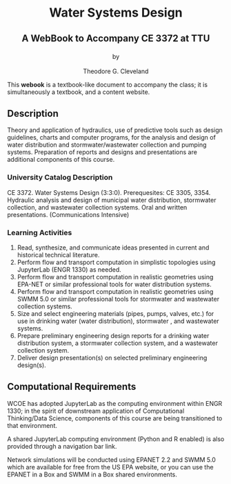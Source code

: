 # <p style="text-align:center"> Water Systems Design </p>

## <p style="text-align:center">A WebBook to Accompany CE 3372 at TTU </p>

<p style="text-align:center">by <br><br>Theodore G. Cleveland <br></p>

This **webook** is a textbook-like document to accompany the class; it is simultaneously a textbook, and a content website.

## Description

Theory and application of hydraulics, use of predictive tools such as design guidelines, charts and computer programs, for the analysis and design of water distribution and stormwater/wastewater collection and pumping systems. Preparation of reports and designs and presentations are additional components of this course.

### University Catalog Description

CE 3372. Water Systems Design (3:3:0). Prerequesites: CE 3305, 3354. Hydraulic analysis and design of municipal water distribution, stormwater collection, and wastewater collection systems. Oral and written presentations. (Communications Intensive)

### Learning Activities

1. Read, synthesize, and communicate ideas presented in current and historical technical literature.
2. Perform flow and transport computation in simplistic topologies using JupyterLab (ENGR 1330) as needed.
3. Perform flow and transport computation in realistic geometries using EPA-NET or similar professional tools for water distribution systems.
4. Perform flow and transport computation in realistic geometries using SWMM 5.0 or similar professional tools for stormwater and wastewater collection systems.
5. Size and select engineering materials (pipes, pumps, valves, etc.) for use in drinking water (water distribution), stormwater , and wastewater systems.
6. Prepare preliminary engineering design reports for a drinking water distribution system, a stormwater collection system, and a wastewater collection system. 
7. Deliver design presentation(s) on selected preliminary engineering design(s).

## Computational Requirements

WCOE has adopted JupyterLab as the computing environment within ENGR 1330; in the spirit of downstream application of Computational Thinking/Data Science, components of this course are being transitioned to that environment. 

A shared JupyterLab computing environment (Python and R enabled) is also provided through a navigation bar link.

Network simulations will be conducted using EPANET 2.2 and SWMM 5.0 which are available for free from the US EPA website, or you can use the EPANET in a Box and SWMM in a Box shared environments.


<!--For full documentation visit [mkdocs.org](https://mkdocs.org).

## Commands

* `mkdocs new [dir-name]` - Create a new project.
* `mkdocs serve` - Start the live-reloading docs server.
* `mkdocs build` - Build the documentation site.
* `mkdocs help` - Print this help message.

## Project layout

    mkdocs.yml    # The configuration file.
    docs/
        index.md  # The documentation homepage.
        ...       # Other markdown pages, images and other files. -->
